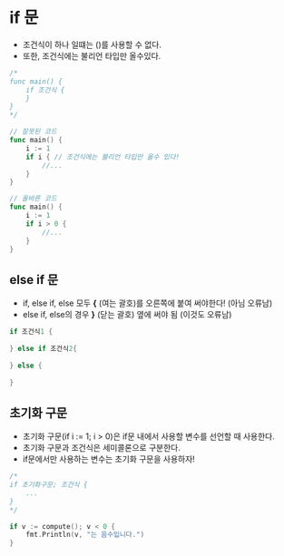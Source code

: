 # if 문
- 조건식이 하나 일떄는 ()를 사용할 수 없다.
- 또한, 조건식에는 불리언 타입만 올수있다.
```go
/*
func main() {
    if 조건식 {
    }
}
*/

// 잘못된 코드
func main() {
	i := 1 
	if i { // 조건식에는 불리언 타입만 올수 있다!
	    //...	
    }
}

// 올바른 코드
func main() {
    i := 1
    if i > 0 { 
	    //...	
    }
}
```

## else if 문
- if, else if, else 모두 __{__ (여는 괄호)를 오른쪽에 붙여 써야한다! (아님 오류남)
- else if, else의 경우 __}__ (닫는 괄호) 옆에 써야 됨 (이것도 오류남)
```go
if 조건식1 {
	
} else if 조건식2{
	
} else {
	
}
```

## 초기화 구문
- 초기화 구문(if i := 1; i > 0)은 if문 내에서 사용할 변수를 선언할 때 사용한다.
- 초기화 구문과 조건식은 세미콜론으로 구분한다. 
- if문에서만 사용하는 변수는 초기화 구문을 사용하자! 
```go
/*
if 초기화구문; 조건식 {
	...
}
*/

if v := compute(); v < 0 {
	fmt.Println(v, "는 음수입니다.")
}

```